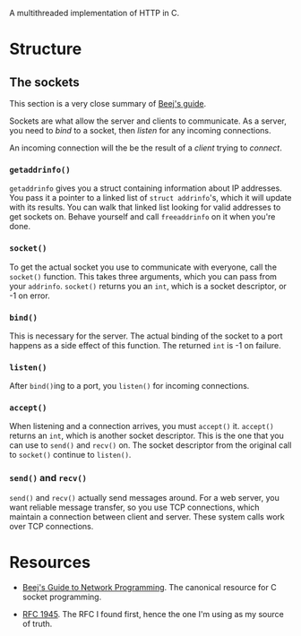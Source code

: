 A multithreaded implementation of HTTP in C. 

# Structure

## The sockets

This section is a very close summary of [Beej's
guide](beej's-guide-to-network-programming).

Sockets are what allow the server and clients to communicate. As a server, you
need to _bind_ to a socket, then _listen_ for any incoming connections.

An incoming connection will the be the result of a _client_ trying to _connect_.

### `getaddrinfo()`

`getaddrinfo` gives you a struct containing information about IP addresses. You
pass it a pointer to a linked list of `struct addrinfo`'s, which it will update
with its results. You can walk that linked list looking for valid addresses to
get sockets on. Behave yourself and call `freeaddrinfo` on it when you're done.

### `socket()`

To get the actual socket you use to communicate with everyone, call the
`socket()` function. This takes three arguments, which you can pass from your
`addrinfo`. `socket()` returns you an `int`, which is a socket descriptor, or
-1 on error.

### `bind()`

This is necessary for the server. The actual binding of the socket to a port
happens as a side effect of this function. The returned `int` is -1 on failure.

### `listen()`

After `bind()`ing to a port, you `listen()` for incoming connections.

### `accept()`

When listening and a connection arrives, you must `accept()` it. `accept()` returns
an `int`, which is another socket descriptor. This is the one that you can use
to `send()` and `recv()` on. The socket descriptor from the original call to
`socket()` continue to `listen()`.

### `send()` and `recv()`

`send()` and `recv()` actually send messages around. For a web server, you want
reliable message transfer, so you use TCP connections, which maintain a
connection between client and server. These system calls work over TCP connections.

# Resources

* [Beej's Guide to Network Programming](https://beej.us/guide/bgnet/). The
  canonical resource for C socket programming.

* [RFC 1945](https://datatracker.ietf.org/doc/html/rfc1945). The RFC I found
  first, hence the one I'm using as my source of truth.
